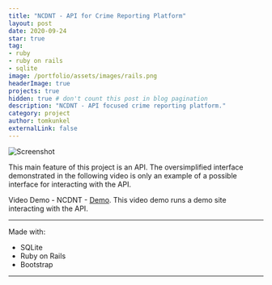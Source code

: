 ```yaml
---
title: "NCDNT - API for Crime Reporting Platform"
layout: post
date: 2020-09-24
star: true
tag: 
- ruby
- ruby on rails
- sqlite
image: /portfolio/assets/images/rails.png
headerImage: true
projects: true
hidden: true # don't count this post in blog pagination
description: "NCDNT - API focused crime reporting platform."
category: project
author: tomkunkel
externalLink: false
---
```


![Screenshot](/portfolio/assets/images/NCDNT-screenshot.png)

This main feature of this project is an API. The oversimplified interface demonstrated in the following video is only an example of a possible interface for interacting with the API.

Video Demo - NCDNT - [Demo](https://youtu.be/HnT_v9fv7Qc). This video demo runs a demo site interacting with the API.

---

Made with:

- SQLite
- Ruby on Rails
- Bootstrap

---


